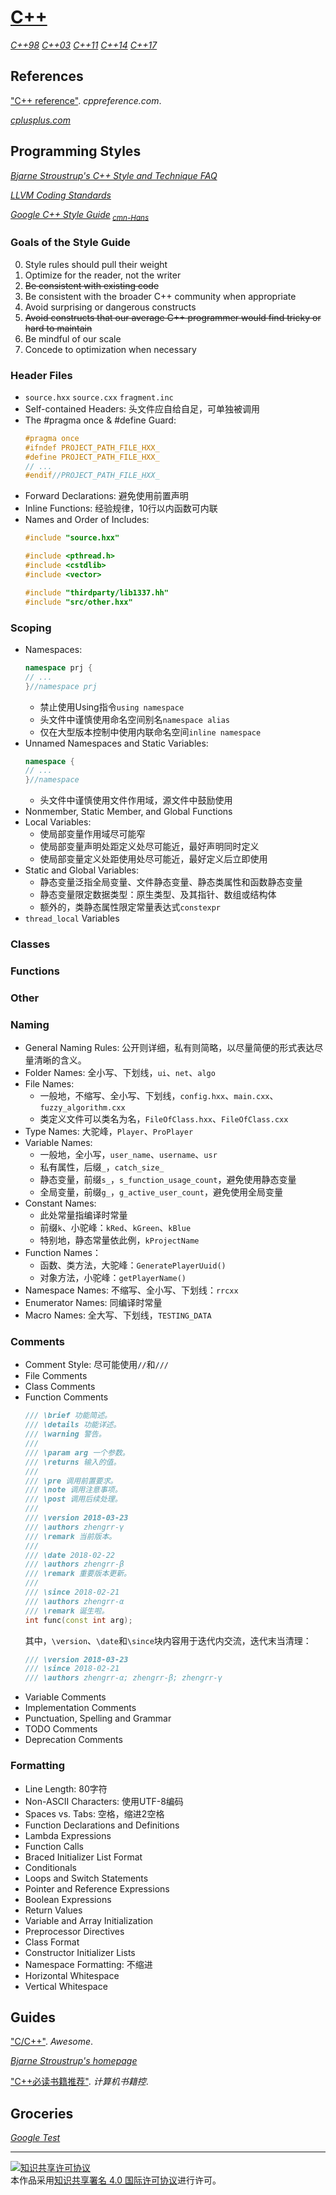 # [C++](https://isocpp.org)

[*C++98*](https://iso.org/standard/25845.html)
[*C++03*](https://iso.org/standard/38110.html)
[*C++11*](https://iso.org/standard/50372.html)
[*C++14*](https://iso.org/standard/64029.html)
[*C++17*](https://iso.org/standard/68564.html)

## References

["C++ reference"](http://en.cppreference.com/w/cpp). *cppreference.com*.

[*cplusplus.com*](http://cplusplus.com)

## Programming Styles

[*Bjarne Stroustrup's C++ Style and Technique FAQ*](http://stroustrup.com/bs_faq2.html)

[*LLVM Coding Standards*](https://llvm.org/docs/CodingStandards.html)

[*Google C++ Style Guide*](https://google.github.io/styleguide/cppguide)<sub> [*cmn-Hans*](http://zh-google-styleguide.readthedocs.org/)</sub>

### Goals of the Style Guide

0. Style rules should pull their weight
0. Optimize for the reader, not the writer
0. ~~Be consistent with existing code~~
0. Be consistent with the broader C++ community when appropriate
0. Avoid surprising or dangerous constructs
0. ~~Avoid constructs that our average C++ programmer would find tricky or hard to maintain~~
0. Be mindful of our scale
0. Concede to optimization when necessary

### Header Files

+ `source.hxx` `source.cxx` `fragment.inc`
+ Self-contained Headers:
  头文件应自给自足，可单独被调用
+ The #pragma once & #define Guard:
  ```cpp
  #pragma once
  #ifndef PROJECT_PATH_FILE_HXX_
  #define PROJECT_PATH_FILE_HXX_
  // ...
  #endif//PROJECT_PATH_FILE_HXX_
  ```
+ Forward Declarations:
  避免使用前置声明
+ Inline Functions:
  经验规律，10行以内函数可内联
+ Names and Order of Includes:
  ```cpp
  #include "source.hxx"

  #include <pthread.h>
  #include <cstdlib>
  #include <vector>

  #include "thirdparty/lib1337.hh"
  #include "src/other.hxx"
  ```

### Scoping

+ Namespaces:
  ```cpp
  namespace prj {
  // ...
  }//namespace prj
  ```
    + 禁止使用Using指令`using namespace`
    + 头文件中谨慎使用命名空间别名`namespace alias`
    + 仅在大型版本控制中使用内联命名空间`inline namespace`
+ Unnamed Namespaces and Static Variables:
  ```cpp
  namespace {
  // ...
  }//namespace
  ```
    + 头文件中谨慎使用文件作用域，源文件中鼓励使用
+ Nonmember, Static Member, and Global Functions
+ Local Variables:
    + 使局部变量作用域尽可能窄
    + 使局部变量声明处距定义处尽可能近，最好声明同时定义
    + 使局部变量定义处距使用处尽可能近，最好定义后立即使用
+ Static and Global Variables:
    + 静态变量泛指全局变量、文件静态变量、静态类属性和函数静态变量
    + 静态变量限定数据类型：原生类型、及其指针、数组或结构体
    + 额外的，类静态属性限定常量表达式`constexpr`
+ `thread_local` Variables

### Classes

### Functions

### Other

### Naming

+ General Naming Rules:
  公开则详细，私有则简略，以尽量简便的形式表达尽量清晰的含义。
+ Folder Names:
  全小写、下划线，`ui`、`net`、`algo`
+ File Names:
    + 一般地，不缩写、全小写、下划线，`config.hxx`、`main.cxx`、`fuzzy_algorithm.cxx`
    + 类定义文件可以类名为名，`FileOfClass.hxx`、`FileOfClass.cxx`
+ Type Names:
  大驼峰，`Player`、`ProPlayer`
+ Variable Names:
    + 一般地，全小写，`user_name`、`username`、`usr`
    + 私有属性，后缀`_`，`catch_size_`
    + 静态变量，前缀`s_`，`s_function_usage_count`，避免使用静态变量
    + 全局变量，前缀`g_`，`g_active_user_count`，避免使用全局变量
+ Constant Names:
    + 此处常量指编译时常量
    + 前缀`k`、小驼峰：`kRed`、`kGreen`、`kBlue`
    + 特别地，静态常量依此例，`kProjectName`
+ Function Names：
    + 函数、类方法，大驼峰：`GeneratePlayerUuid()`
    + 对象方法，小驼峰：`getPlayerName()`
+ Namespace Names:
  不缩写、全小写、下划线：`rrcxx`
+ Enumerator Names:
  同编译时常量
+ Macro Names:
  全大写、下划线，`TESTING_DATA`

### Comments

+ Comment Style:
  尽可能使用`//`和`///`
+ File Comments
+ Class Comments
+ Function Comments
  ```cpp
  /// \brief 功能简述。
  /// \details 功能详述。
  /// \warning 警告。
  ///
  /// \param arg 一个参数。
  /// \returns 输入的值。
  ///
  /// \pre 调用前置要求。
  /// \note 调用注意事项。
  /// \post 调用后续处理。
  ///
  /// \version 2018-03-23
  /// \authors zhengrr-γ
  /// \remark 当前版本。
  ///
  /// \date 2018-02-22
  /// \authors zhengrr-β
  /// \remark 重要版本更新。
  ///
  /// \since 2018-02-21
  /// \authors zhengrr-α
  /// \remark 诞生啦。
  int func(const int arg);
  ```
  其中，`\version`、`\date`和`\since`块内容用于迭代内交流，迭代末当清理：
  ```cpp
  /// \version 2018-03-23
  /// \since 2018-02-21
  /// \authors zhengrr-α; zhengrr-β; zhengrr-γ
  ```
+ Variable Comments
+ Implementation Comments
+ Punctuation, Spelling and Grammar
+ TODO Comments
+ Deprecation Comments

### Formatting

+ Line Length:
  80字符
+ Non-ASCII Characters:
  使用UTF-8编码
+ Spaces vs. Tabs:
  空格，缩进2空格
+ Function Declarations and Definitions
+ Lambda Expressions
+ Function Calls
+ Braced Initializer List Format
+ Conditionals
+ Loops and Switch Statements
+ Pointer and Reference Expressions
+ Boolean Expressions
+ Return Values
+ Variable and Array Initialization
+ Preprocessor Directives
+ Class Format
+ Constructor Initializer Lists
+ Namespace Formatting:
  不缩进
+ Horizontal Whitespace
+ Vertical Whitespace

## Guides

["C/C++"](http://fffaraz.github.io/awesome-cpp/). *Awesome*.

[*Bjarne Stroustrup's homepage*](http://stroustrup.com/)

["C++必读书籍推荐"](http://bestcbooks.com/recommended-cpp-books/). *计算机书籍控*.

## Groceries

[*Google Test*](https://github.com/google/googletest)

___
<a rel="license" href="http://creativecommons.org/licenses/by/4.0/"><img alt="知识共享许可协议" style="border-width:0" src="https://i.creativecommons.org/l/by/4.0/88x31.png" /></a><br />本作品采用<a rel="license" href="http://creativecommons.org/licenses/by/4.0/">知识共享署名 4.0 国际许可协议</a>进行许可。
